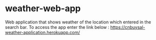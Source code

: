 # weather-web-app
Web application that shows weather of the location which entered in the search bar.
To access the app enter the link below : 
https://cnbuysal-weather-application.herokuapp.com/
